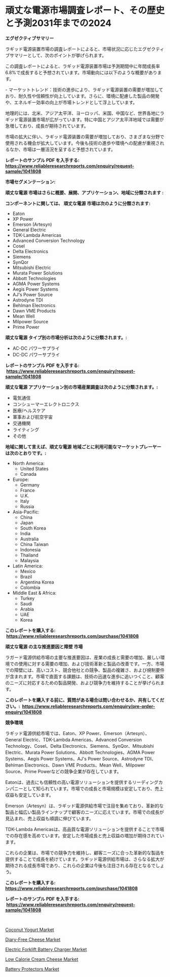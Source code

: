 <p><h1>頑丈な電源市場調査レポート、その歴史と予測2031年までの2024</h1></p><p><strong>エグゼクティブサマリー</strong></p>
<p><p>ラギッド電源装置市場の調査レポートによると、市場状況に応じたエグゼクティブサマリーとして、次のポイントが挙げられます。</p><p>この調査レポートによると、ラギッド電源装置市場は予測期間中に年間成長率6.8%で成長すると予想されています。市場動向には以下のような概要があります。</p><p>- マーケットトレンド：技術の進歩により、ラギッド電源装置の需要が増加しており、耐久性や信頼性が向上しています。さらに、環境に配慮した製品の開発や、エネルギー効率の向上が市場トレンドとして浮上しています。</p><p>地理的には、北米、アジア太平洋、ヨーロッパ、米国、中国など、世界各地にラギッド電源装置市場が広がっています。特に中国とアジア太平洋地域では需要が急増しており、成長が期待されています。</p><p>市場の拡大に伴い、ラギッド電源装置の需要が増加しており、さまざまな分野で使用される機会が拡大しています。今後も技術の進歩や環境への配慮が重視されるなか、市場は一層活況を呈すると予想されています。</p></p>
<p><strong>レポートのサンプル PDF を入手する: <a href="https://www.reliableresearchreports.com/enquiry/request-sample/1041808">https://www.reliableresearchreports.com/enquiry/request-sample/1041808</a></strong></p>
<p><strong>市場セグメンテーション:</strong></p>
<p><strong> 頑丈な電源 市場はさらに概要、展開、アプリケーション、地域に分類されます :</strong></p>
<p><strong>コンポーネントに関しては、 頑丈な電源 市場は次のように分類されます: &nbsp;</strong></p>
<p><ul><li>Eaton</li><li>XP Power</li><li>Emerson (Artesyn)</li><li>General Electric</li><li>TDK-Lambda Americas</li><li>Advanced Conversion Technology</li><li>Cosel</li><li>Delta Electronics</li><li>Siemens</li><li>SynQor</li><li>Mitsubishi Electric</li><li>Murata Power Solutions</li><li>Abbott Technologies</li><li>AGMA Power Systems</li><li>Aegis Power Systems</li><li>AJ's Power Source</li><li>Astrodyne TDI</li><li>Behlman Electronics</li><li>Dawn VME Products</li><li>Mean Well</li><li>Milpower Source</li><li>Prime Power</li></ul></p>
<p><strong> 頑丈な電源 タイプ別の市場分析は次のように分類されます。:</strong></p>
<p><ul><li>AC-DC パワーサプライ</li><li>DC-DC パワーサプライ</li></ul></p>
<p><strong>レポートのサンプル PDF を入手する: &nbsp;<a href="https://www.reliableresearchreports.com/enquiry/request-sample/1041808">https://www.reliableresearchreports.com/enquiry/request-sample/1041808</a></strong></p>
<p><strong> 頑丈な電源 アプリケーション別の市場産業調査は次のように分類されます。:</strong></p>
<p><ul><li>電気通信</li><li>コンシューマーエレクトロニクス</li><li>医療/ヘルスケア</li><li>軍事および航空宇宙</li><li>交通機関</li><li>ライティング</li><li>その他</li></ul></p>
<p><strong>地域に関して言えば、頑丈な電源 地域ごとに利用可能なマーケットプレーヤーは次のとおりです。:</strong></p>
<p><ul>
    <li>
        North America:
        <ul>
            <li>United States</li>
            <li>Canada</li>
        </ul>
    </li>
    <li>
        Europe:
        <ul>
            <li>Germany</li>
            <li>France</li>
            <li>U.K.</li>
            <li>Italy</li>
            <li>Russia</li>
        </ul>
    </li>
    <li>
        Asia-Pacific:
        <ul>
            <li>China</li>
            <li>Japan</li>
            <li>South Korea</li>
            <li>India</li>
            <li>Australia</li>
            <li>China Taiwan</li>
            <li>Indonesia</li>
            <li>Thailand</li>
            <li>Malaysia</li>
        </ul>
    </li>
    <li>
        Latin America:
        <ul>
            <li>Mexico</li>
            <li>Brazil</li>
            <li>Argentina Korea</li>
            <li>Colombia</li>
        </ul>
    </li>
    <li>
        Middle East & Africa:
        <ul>
            <li>Turkey</li>
            <li>Saudi</li>
            <li>Arabia</li>
            <li>UAE</li>
            <li>Korea</li>
        </ul>
    </li>
    </ul></p>
<p><strong>このレポートを購入する: &nbsp;<a href="https://www.reliableresearchreports.com/purchase/1041808">https://www.reliableresearchreports.com/purchase/1041808</a></strong></p>
<p><strong>頑丈な電源 の主な推進要因と障壁 市場</strong></p>
<p><p>ラガード電源供給市場の主要な推進要因は、産業の成長と需要の増加、厳しい環境での使用に対する需要の増加、および技術革新と製品の改善です。一方、市場での障壁には、高いコスト、競合他社との競争、製品の複雑さ、および規制要件が含まれます。市場で直面する課題は、技術の迅速な進歩に追いつくこと、顧客のニーズに対応するための製品開発、および競争力を維持することが挙げられます。</p></p>
<p><strong>このレポートを購入する前に、質問がある場合は問い合わせるか、共有してください。:&nbsp; <a href="https://www.reliableresearchreports.com/enquiry/pre-order-enquiry/1041808">https://www.reliableresearchreports.com/enquiry/pre-order-enquiry/1041808</a></strong></p>
<p><strong>競争環境</strong></p>
<p><p>ラギッド電源供給市場では、Eaton、XP Power、Emerson（Artesyn）、General Electric、TDK-Lambda Americas、Advanced Conversion Technology、Cosel、Delta Electronics、Siemens、SynQor、Mitsubishi Electric、Murata Power Solutions、Abbott Technologies、AGMA Power Systems、Aegis Power Systems、AJ's Power Source、Astrodyne TDI、Behlman Electronics、Dawn VME Products、Mean Well、Milpower Source、Prime Powerなどの競争企業が存在しています。</p><p>Eatonは、過去にも信頼性の高い電源ソリューションを提供するリーディングカンパニーとして知られています。市場での成長と市場規模は安定しており、売上収益も安定しています。</p><p>Emerson（Artesyn）は、ラギッド電源供給市場で注目を集めており、革新的な製品と幅広い製品ラインナップで顧客のニーズに応えています。市場での成長が見込まれ、売上収益も順調に伸びています。</p><p>TDK-Lambda Americasは、高品質な電源ソリューションを提供することで市場での存在感を高めています。安定した市場成長と売上収益の増加が期待されています。</p><p>これらの企業は、市場での競争力を維持し、顧客ニーズに合った革新的な製品を提供することで成長を続けています。ラギッド電源供給市場は、さらなる拡大が期待される成長市場であり、これらの企業は今後も注目される存在となるでしょう。</p></p>
<p><strong>このレポートを購入する: &nbsp; <a href="https://www.reliableresearchreports.com/purchase/1041808">https://www.reliableresearchreports.com/purchase/1041808</a></strong></p>
<p><strong>レポートのサンプル PDF を入手する: &nbsp;<a href="https://www.reliableresearchreports.com/enquiry/request-sample/1041808">https://www.reliableresearchreports.com/enquiry/request-sample/1041808</a></strong><strong></strong></p>
<p>&nbsp;</p>
<p><p><a href="https://five-trouble-98a.notion.site/Coconut-Yogurt-Market-Size-Growth-and-Forecast-from-2024-2031-8a2de209dcd0433285d89b20d87421e4">Coconut Yogurt Market</a></p><p><a href="https://nifty-kite-d51.notion.site/Diary-Free-Cheese-Market-Growth-Market-Trends-COVID-19-Impact-and-Forecasts-for-period-from-2024--a030434fe4a5498e8c66ffe7501dac30">Diary-Free Cheese Market</a></p><p><a href="https://view.publitas.com/reportprime-1/electric-forklift-battery-charger-market-size-2024-2031-global-industrial-analysis-key-geographical-regions-market-share-top-key-players-product-types-and-forecast-research-report/">Electric Forklift Battery Charger Market</a></p><p><a href="https://ivy-potential-64b.notion.site/Global-Low-Calorie-Cream-Cheese-Market-Size-and-Market-Trends-Insights-and-Projections-from-2024-to-3d02960390c34fb894b6d5325cad35cc">Low Calorie Cream Cheese Market</a></p><p><a href="https://view.publitas.com/reportprime-1/battery-protectors-market-insights-market-players-and-forecast-till-2031/">Battery Protectors Market</a></p></p>